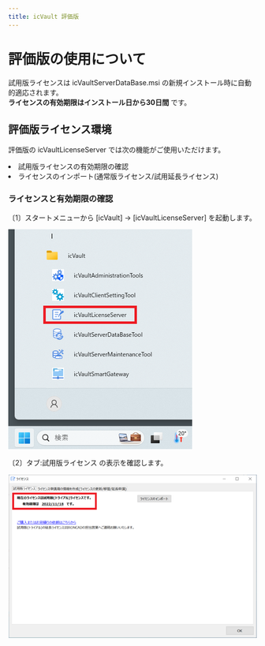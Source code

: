 ```yaml
---
title: icVault 評価版
---
```


# 評価版の使用について

試用版ライセンスは icVaultServerDataBase.msi の新規インストール時に自動的適応されます。<br>
**ライセンスの有効期限はインストール日から30日間** です。


## 評価版ライセンス環境

評価版の icVaultLicenseServer では次の機能がご使用いただけます。

<li>試用版ライセンスの有効期限の確認</li>
<li>ライセンスのインポート(通常版ライセンス/試用延長ライセンス)</li>


### ライセンスと有効期限の確認

〔1〕スタートメニューから [icVault] → [icVaultLicenseServer] を起動します。

![icVaultLicenseServer](./img/trial_001.png)

〔2〕タブ:試用版ライセンス の表示を確認します。

![評価版確認画面](./img/trial_002.png)
